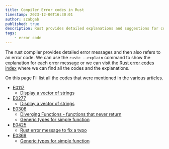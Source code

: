 ```yaml
---
title: Compiler Error codes in Rust
timestamp: 2023-12-06T16:30:01
author: szabgab
published: true
description: Rust provides detailed explanations and suggestions for compiler errors, but sometimes further examples can help.
tags:
    - error code
---
```


The rust compiler provides detailed error messages and then also refers to an error code.
We can use the `rustc --explain` command to show the explanation for each error message or
we can visit the [Rust error codes index](https://doc.rust-lang.org/error_codes/) where we can find
all the codes and the explanations.


On this page I'll list all the codes that were mentioned in the various articles.

* [E0117](https://doc.rust-lang.org/error_codes/E0117.html)
    * [Display a vector of strings](/display-vector-of-strings)
* [E0277](https://doc.rust-lang.org/error_codes/E0277.html)
    * [Display a vector of strings](/display-vector-of-strings)
* [E0308](https://doc.rust-lang.org/error_codes/E0308.html)
    * [Diverging Functions - functions that never return](/diverging-functions)
    * [Generic types for simple function](/generic-types-for-simple-function)
* [E0425](https://doc.rust-lang.org/error_codes/E0425.html)
    * [Rust error message to fix a typo](/error-message-to-fix-typo)
* [E0369](https://doc.rust-lang.org/error_codes/E0369.html)
    * [Generic types for simple function](/generic-types-for-simple-function)


